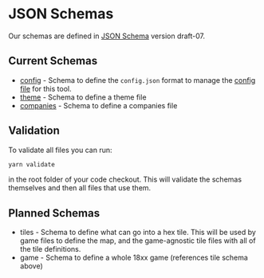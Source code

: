 # JSON Schemas

Our schemas are defined in [JSON Schema](https://json-schema.org/) version
draft-07.

## Current Schemas

* [config](/schemas/config.schema.json) - Schema to define the `config.json`
  format to manage the [config
  file](https://github.com/kelsin/18xx/blob/master/src/config.json) for this
  tool.
* [theme](/schemas/theme.schema.json) - Schema to define a theme file
* [companies](/schemas/companies.schema.json) - Schema to define a companies file

## Validation

To validate all files you can run:

```sh
yarn validate
```

in the root folder of your code checkout. This will validate the schemas
themselves and then all files that use them.

## Planned Schemas

* tiles - Schema to define what can go into a hex tile. This will be used by
  game files to define the map, and the game-agnostic tile files with all of the
  tile definitions.
* game - Schema to define a whole 18xx game (references tile schema above)
